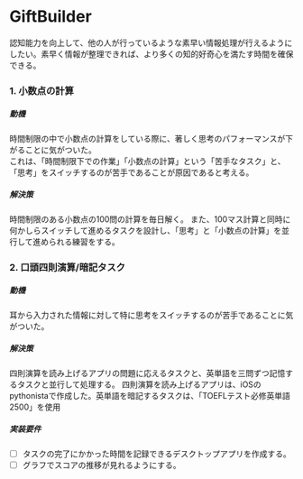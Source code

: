 # GiftBuilder
認知能力を向上して、他の人が行っているような素早い情報処理が行えるようにしたい。素早く情報が整理できれば、より多くの知的好奇心を満たす時間を確保できる。

### 1. 小数点の計算
##### 動機
時間制限の中で小数点の計算をしている際に、著しく思考のパフォーマンスが下がることに気がついた。  
これは、「時間制限下での作業」「小数点の計算」という「苦手なタスク」と、「思考」をスイッチするのが苦手であることが原因であると考える。

##### 解決策
時間制限のある小数点の100問の計算を毎日解く。
また、100マス計算と同時に何かしらスイッチして進めるタスクを設計し、「思考」と「小数点の計算」を並行して進められる練習をする。


### 2. 口頭四則演算/暗記タスク
##### 動機
耳から入力された情報に対して特に思考をスイッチするのが苦手であることに気がついた。

##### 解決策
四則演算を読み上げるアプリの問題に応えるタスクと、英単語を三問ずつ記憶するタスクと並行して処理する。
四則演算を読み上げるアプリは、iOSのpythonistaで作成した。英単語を暗記するタスクは、「TOEFLテスト必修英単語2500」を使用

##### 実装要件
* [ ] タスクの完了にかかった時間を記録できるデスクトップアプリを作成する。  
* [ ] グラフでスコアの推移が見れるようにする。
